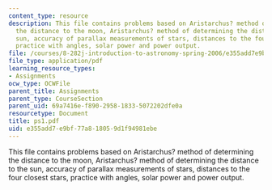 ```yaml
---
content_type: resource
description: This file contains problems based on Aristarchus? method of determining
  the distance to the moon, Aristarchus? method of determining the distance to the
  sun, accuracy of parallax measurements of stars, distances to the four closest stars,
  practice with angles, solar power and power output.
file: /courses/8-282j-introduction-to-astronomy-spring-2006/e355add7e9bf77a818059d1f94981ebe_ps1.pdf
file_type: application/pdf
learning_resource_types:
- Assignments
ocw_type: OCWFile
parent_title: Assignments
parent_type: CourseSection
parent_uid: 69a7416e-f890-2958-1833-5072202dfe0a
resourcetype: Document
title: ps1.pdf
uid: e355add7-e9bf-77a8-1805-9d1f94981ebe
---
```

This file contains problems based on Aristarchus? method of determining the distance to the moon, Aristarchus? method of determining the distance to the sun, accuracy of parallax measurements of stars, distances to the four closest stars, practice with angles, solar power and power output.

